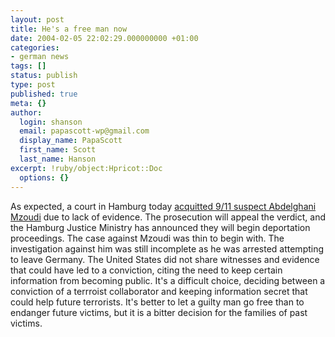 ```yaml
---
layout: post
title: He's a free man now
date: 2004-02-05 22:02:29.000000000 +01:00
categories:
- german news
tags: []
status: publish
type: post
published: true
meta: {}
author:
  login: shanson
  email: papascott-wp@gmail.com
  display_name: PapaScott
  first_name: Scott
  last_name: Hanson
excerpt: !ruby/object:Hpricot::Doc
  options: {}
---
```

<p>As expected, a court in Hamburg today <a title="Sept. 11 Terror Suspect Acquitted| Current Affairs | Deutsche Welle | 05.02.2004" href="http://www.dw-world.de/english/0,3367,1430_A_1105350_1_A,00.html">acquitted 9/11 suspect Abdelghani Mzoudi</a> due to lack of evidence. The prosecution will appeal the verdict, and the Hamburg Justice Ministry has announced they will begin deportation proceedings. The case against Mzoudi was thin to begin with. The investigation against him was still incomplete as he was arrested attempting to leave Germany. The United States did not share witnesses and evidence that could have led to a conviction, citing the need to keep certain information from becoming public. It's a difficult choice, deciding between a conviction of a terrroist collaborator and keeping information secret that could help future terrorists. It's better to let a guilty man go free than to endanger future victims, but it is a bitter decision for the families of past victims.</p>
